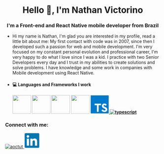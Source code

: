 <h1 align="center">Hello 👋, I'm Nathan Victorino</h1>
<h3 align="center">I'm a Front-end and React Native mobile developer from Brazil</h3>

- Hi my name is Nathan, I'm glad you are interested in my profile, read a little bit about me: My first contact with code was in 2007, since then I developed such a passion for web and mobile development. I'm very focused on my constant personal evolution and professional career, I'm very happy to do what I love since I was a kid. I practice with two Senior Developers every day and I trust in my abilities to create solutions and solve problems. I have knowledge and some work in companies with Mobile development using React Native.


- <h4>💻 Languages and Frameworks I work <h4/> <img src="https://cdn.jsdelivr.net/gh/devicons/devicon/icons/html5/html5-original.svg"  width="60" height="60" /> <img src="https://cdn.jsdelivr.net/gh/devicons/devicon/icons/css3/css3-original.svg"  width="60" height="60" /> <img src="https://cdn.jsdelivr.net/gh/devicons/devicon/icons/javascript/javascript-original.svg" width="60" height="60"/> <img src= "https://cdn4.iconfinder.com/data/icons/logos-3/600/React.js_logo-512.png" height="60" width="60" /> <a href="https://www.typescriptlang.org/" target="_blank"> <img src="https://raw.githubusercontent.com/devicons/devicon/master/icons/typescript/typescript-original.svg" alt="typescript" width="60" height="60"/>
    <img src="https://seeklogo.com/images/N/nextjs-logo-963D40B71E-seeklogo.com.png" alt="typescript" width="60" height="60"/>

 </a>



<h3>Connect with me: </h3>
<a href="https://instagram.com/nathanvictorino" target="blank">
    <img src="https://vectorlogo.zone/logos/instagram/instagram-icon.svg" alt="aoctut" height="50" />
  </a>
  <a href="https://linkedin.com/in/nathanvictorino" target="blank">
    <img src="https://github.com/devicons/devicon/blob/master/icons/linkedin/linkedin-original.svg" alt="alexandroc" height="50" />
 <a/>

<!---
nachef/nachef is a ✨ special ✨ repository because its `README.md` (this file) appears on your GitHub profile.
You can click the Preview link to take a look at your changes.
--->

                                                                                                                           

